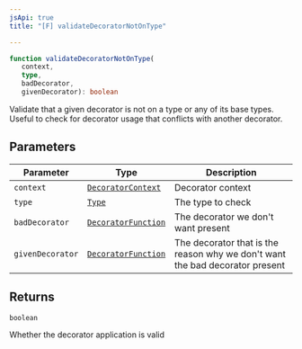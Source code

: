 ```yaml
---
jsApi: true
title: "[F] validateDecoratorNotOnType"

---
```

```ts
function validateDecoratorNotOnType(
   context, 
   type, 
   badDecorator, 
   givenDecorator): boolean
```

Validate that a given decorator is not on a type or any of its base types.
Useful to check for decorator usage that conflicts with another decorator.

## Parameters

| Parameter | Type | Description |
| ------ | ------ | ------ |
| `context` | [`DecoratorContext`](../interfaces/DecoratorContext.md) | Decorator context |
| `type` | [`Type`](../type-aliases/Type.md) | The type to check |
| `badDecorator` | [`DecoratorFunction`](../interfaces/DecoratorFunction.md) | The decorator we don't want present |
| `givenDecorator` | [`DecoratorFunction`](../interfaces/DecoratorFunction.md) | The decorator that is the reason why we don't want the bad decorator present |

## Returns

`boolean`

Whether the decorator application is valid
